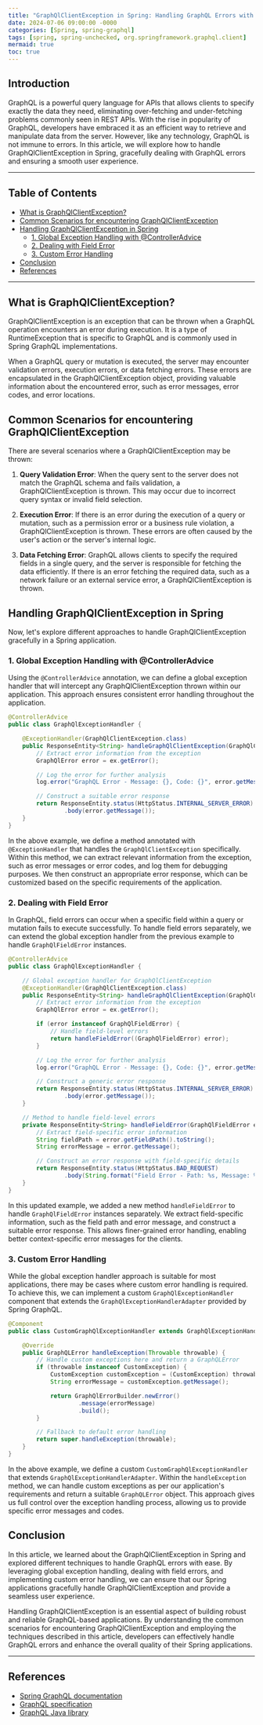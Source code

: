 ```yaml
---
title: "GraphQlClientException in Spring: Handling GraphQL Errors with Ease"
date: 2024-07-06 09:00:00 -0000
categories: [Spring, spring-graphql]
tags: [spring, spring-unchecked, org.springframework.graphql.client]
mermaid: true
toc: true
---
```


Introduction
---
GraphQL is a powerful query language for APIs that allows clients to specify exactly the data they need, eliminating over-fetching and under-fetching problems commonly seen in REST APIs. With the rise in popularity of GraphQL, developers have embraced it as an efficient way to retrieve and manipulate data from the server. However, like any technology, GraphQL is not immune to errors. In this article, we will explore how to handle GraphQlClientException in Spring, gracefully dealing with GraphQL errors and ensuring a smooth user experience.

---

Table of Contents
---
<!-- TOC -->

- [What is GraphQlClientException?](#what-is-graphqlclientexception)
- [Common Scenarios for encountering GraphQlClientException](#common-scenarios-for-encountering-graphqlclientexception)
- [Handling GraphQlClientException in Spring](#handling-graphqlclientexception-in-spring)
    - [1. Global Exception Handling with @ControllerAdvice](#1-global-exception-handling-with-controlleradvice)
    - [2. Dealing with Field Error](#2-dealing-with-field-error)
    - [3. Custom Error Handling](#3-custom-error-handling)
- [Conclusion](#conclusion)
- [References](#references)

<!-- /TOC -->

---

## What is GraphQlClientException?
GraphQlClientException is an exception that can be thrown when a GraphQL operation encounters an error during execution. It is a type of RuntimeException that is specific to GraphQL and is commonly used in Spring GraphQL implementations.

When a GraphQL query or mutation is executed, the server may encounter validation errors, execution errors, or data fetching errors. These errors are encapsulated in the GraphQlClientException object, providing valuable information about the encountered error, such as error messages, error codes, and error locations.

## Common Scenarios for encountering GraphQlClientException
There are several scenarios where a GraphQlClientException may be thrown:

1. **Query Validation Error**: When the query sent to the server does not match the GraphQL schema and fails validation, a GraphQlClientException is thrown. This may occur due to incorrect query syntax or invalid field selection.

2. **Execution Error**: If there is an error during the execution of a query or mutation, such as a permission error or a business rule violation, a GraphQlClientException is thrown. These errors are often caused by the user's action or the server's internal logic.

3. **Data Fetching Error**: GraphQL allows clients to specify the required fields in a single query, and the server is responsible for fetching the data efficiently. If there is an error fetching the required data, such as a network failure or an external service error, a GraphQlClientException is thrown.

## Handling GraphQlClientException in Spring
Now, let's explore different approaches to handle GraphQlClientException gracefully in a Spring application.

### 1. Global Exception Handling with @ControllerAdvice
Using the `@ControllerAdvice` annotation, we can define a global exception handler that will intercept any GraphQlClientException thrown within our application. This approach ensures consistent error handling throughout the application.

```java
@ControllerAdvice
public class GraphQlExceptionHandler {

    @ExceptionHandler(GraphQlClientException.class)
    public ResponseEntity<String> handleGraphQlClientException(GraphQlClientException ex) {
        // Extract error information from the exception
        GraphQlError error = ex.getError();

        // Log the error for further analysis
        log.error("GraphQL Error - Message: {}, Code: {}", error.getMessage(), error.getCode());

        // Construct a suitable error response
        return ResponseEntity.status(HttpStatus.INTERNAL_SERVER_ERROR)
                .body(error.getMessage());
    }
}
```

In the above example, we define a method annotated with `@ExceptionHandler` that handles the `GraphQlClientException` specifically. Within this method, we can extract relevant information from the exception, such as error messages or error codes, and log them for debugging purposes. We then construct an appropriate error response, which can be customized based on the specific requirements of the application.

### 2. Dealing with Field Error
In GraphQL, field errors can occur when a specific field within a query or mutation fails to execute successfully. To handle field errors separately, we can extend the global exception handler from the previous example to handle `GraphQlFieldError` instances.

```java
@ControllerAdvice
public class GraphQlExceptionHandler {

    // Global exception handler for GraphQlClientException
    @ExceptionHandler(GraphQlClientException.class)
    public ResponseEntity<String> handleGraphQlClientException(GraphQlClientException ex) {
        // Extract error information from the exception
        GraphQlError error = ex.getError();

        if (error instanceof GraphQlFieldError) {
            // Handle field-level errors
            return handleFieldError((GraphQlFieldError) error);
        }

        // Log the error for further analysis
        log.error("GraphQL Error - Message: {}, Code: {}", error.getMessage(), error.getCode());

        // Construct a generic error response
        return ResponseEntity.status(HttpStatus.INTERNAL_SERVER_ERROR)
                .body(error.getMessage());
    }

    // Method to handle field-level errors
    private ResponseEntity<String> handleFieldError(GraphQlFieldError error) {
        // Extract field-specific error information
        String fieldPath = error.getFieldPath().toString();
        String errorMessage = error.getMessage();

        // Construct an error response with field-specific details
        return ResponseEntity.status(HttpStatus.BAD_REQUEST)
                .body(String.format("Field Error - Path: %s, Message: %s", fieldPath, errorMessage));
    }
}
```

In this updated example, we added a new method `handleFieldError` to handle `GraphQlFieldError` instances separately. We extract field-specific information, such as the field path and error message, and construct a suitable error response. This allows finer-grained error handling, enabling better context-specific error messages for the clients.

### 3. Custom Error Handling
While the global exception handler approach is suitable for most applications, there may be cases where custom error handling is required. To achieve this, we can implement a custom `GraphQlExceptionHandler` component that extends the `GraphQlExceptionHandlerAdapter` provided by Spring GraphQL.

```java
@Component
public class CustomGraphQlExceptionHandler extends GraphQlExceptionHandlerAdapter {

    @Override
    public GraphQLError handleException(Throwable throwable) {
        // Handle custom exceptions here and return a GraphQLError
        if (throwable instanceof CustomException) {
            CustomException customException = (CustomException) throwable;
            String errorMessage = customException.getMessage();

            return GraphQlErrorBuilder.newError()
                    .message(errorMessage)
                    .build();
        }

        // Fallback to default error handling
        return super.handleException(throwable);
    }
}
```

In the above example, we define a custom `CustomGraphQlExceptionHandler` that extends `GraphQlExceptionHandlerAdapter`. Within the `handleException` method, we can handle custom exceptions as per our application's requirements and return a suitable `GraphQLError` object. This approach gives us full control over the exception handling process, allowing us to provide specific error messages and codes.

## Conclusion
In this article, we learned about the GraphQlClientException in Spring and explored different techniques to handle GraphQL errors with ease. By leveraging global exception handling, dealing with field errors, and implementing custom error handling, we can ensure that our Spring applications gracefully handle GraphQlClientException and provide a seamless user experience.

Handling GraphQlClientException is an essential aspect of building robust and reliable GraphQL-based applications. By understanding the common scenarios for encountering GraphQlClientException and employing the techniques described in this article, developers can effectively handle GraphQL errors and enhance the overall quality of their Spring applications.

---

## References
- [Spring GraphQL documentation](https://docs.spring.io/spring-graphql/docs/current/reference/html/)
- [GraphQL specification](https://spec.graphql.org/)
- [GraphQL Java library](https://www.graphql-java.com/)

